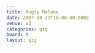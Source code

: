 ```yaml
---
title: Bugsy Malone
date: 2007-08-23T18:00:00.000Z
venue: v2
categories: gig
board: 8
layout: gig
---
```

